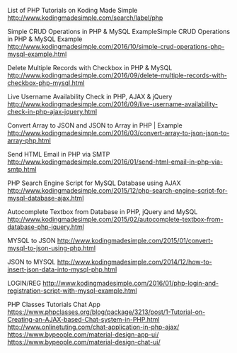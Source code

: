 List of PHP Tutorials on Koding Made Simple
  http://www.kodingmadesimple.com/search/label/php
  
Simple CRUD Operations in PHP & MySQL ExampleSimple CRUD Operations in PHP & MySQL Example
  http://www.kodingmadesimple.com/2016/10/simple-crud-operations-php-mysql-example.html
  
Delete Multiple Records with Checkbox in PHP & MySQL
  http://www.kodingmadesimple.com/2016/09/delete-multiple-records-with-checkbox-php-mysql.html
  
Live Username Availability Check in PHP, AJAX & jQuery
  http://www.kodingmadesimple.com/2016/09/live-username-availability-check-in-php-ajax-jquery.html
  
Convert Array to JSON and JSON to Array in PHP | Example
  http://www.kodingmadesimple.com/2016/03/convert-array-to-json-json-to-array-php.html
  
Send HTML Email in PHP via SMTP
  http://www.kodingmadesimple.com/2016/01/send-html-email-in-php-via-smtp.html
  
PHP Search Engine Script for MySQL Database using AJAX
  http://www.kodingmadesimple.com/2015/12/php-search-engine-script-for-mysql-database-ajax.html

Autocomplete Textbox from Database in PHP, jQuery and MySQL
  http://www.kodingmadesimple.com/2015/02/autocomplete-textbox-from-database-php-jquery.html

MYSQL to JSON
  http://www.kodingmadesimple.com/2015/01/convert-mysql-to-json-using-php.html

JSON to MYSQL
  http://www.kodingmadesimple.com/2014/12/how-to-insert-json-data-into-mysql-php.html

LOGIN/REG
  http://www.kodingmadesimple.com/2016/01/php-login-and-registration-script-with-mysql-example.html

PHP Classes Tutorials
Chat App
  https://www.phpclasses.org/blog/package/3213/post/1-Tutorial-on-Creating-an-AJAX-based-Chat-system-in-PHP.html
  http://www.onlinetuting.com/chat-application-in-php-ajax/
  https://www.bypeople.com/material-design-app-ui/
  https://www.bypeople.com/material-design-chat-ui/
